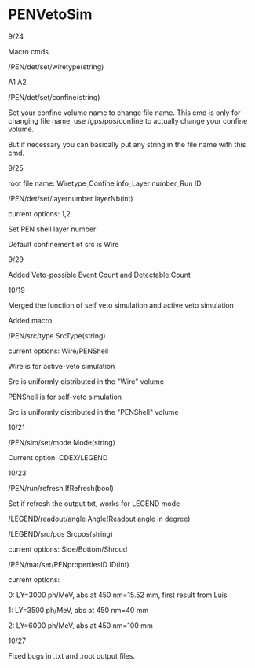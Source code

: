 # PENVetoSim

9/24

Macro cmds

/PEN/det/set/wiretype(string)

A1 A2

/PEN/det/set/confine(string)

Set your confine volume name to change file name. This cmd is only for changing file name, use /gps/pos/confine to actually change your confine volume.

But if necessary you can basically put any string in the file name with this cmd.



9/25

root file name: Wiretype_Confine info_Layer number_Run ID

/PEN/det/set/layernumber layerNb(int)

current options: 1,2

Set PEN shell layer number

Default confinement of src is Wire



9/29

Added Veto-possible Event Count and Detectable Count



10/19

Merged the function of self veto simulation and active veto simulation

Added macro

/PEN/src/type SrcType(string)

current options: Wire/PENShell

Wire is for active-veto simulation

Src is uniformly distributed in the "Wire" volume

PENShell is for self-veto simulation

Src is uniformly distributed in the "PENShell" volume



10/21

/PEN/sim/set/mode Mode(string)

Current option: CDEX/LEGEND



10/23

/PEN/run/refresh IfRefresh(bool)

Set if refresh the output txt, works for LEGEND mode



/LEGEND/readout/angle Angle(Readout angle in degree)



/LEGEND/src/pos Srcpos(string)

current options: Side/Bottom/Shroud



/PEN/mat/set/PENpropertiesID ID(int)

current options:

0: LY=3000 ph/MeV, abs at 450 nm=15.52 mm, first result from Luis

1: LY=3500 ph/MeV, abs at 450 nm=40 mm

2: LY=6000 ph/MeV, abs at 450 nm=100 mm



10/27

Fixed bugs in .txt and .root output files.